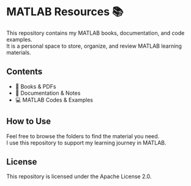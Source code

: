 # MATLAB Resources 📚

This repository contains my MATLAB books, documentation, and code examples.  
It is a personal space to store, organize, and review MATLAB learning materials.

## Contents
- 📖 Books & PDFs  
- 📝 Documentation & Notes  
- 💻 MATLAB Codes & Examples  

## How to Use
Feel free to browse the folders to find the material you need.  
I use this repository to support my learning journey in MATLAB.

## License
This repository is licensed under the Apache License 2.0.
